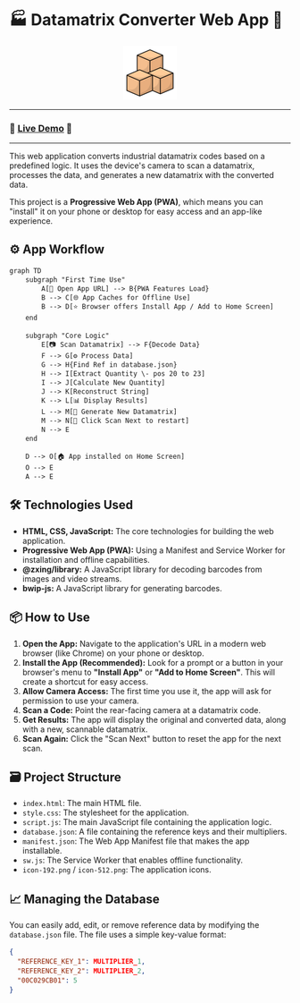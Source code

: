 # 🏭 Datamatrix Converter Web App 🔧

<p align="center">
  <img src="icon-192.png" alt="App Icon" width="96"/>
</p>

---

### 🚀 [Live Demo](https://mghazali27.github.io/packof5/) 🚀

---

This web application converts industrial datamatrix codes based on a predefined logic. It uses the device's camera to scan a datamatrix, processes the data, and generates a new datamatrix with the converted data.

This project is a **Progressive Web App (PWA)**, which means you can "install" it on your phone or desktop for easy access and an app-like experience.

## ⚙️ App Workflow

```mermaid
graph TD
    subgraph "First Time Use"
        A[📱 Open App URL] --> B{PWA Features Load}
        B --> C[🌐 App Caches for Offline Use]
        B --> D[⭐ Browser offers Install App / Add to Home Screen]
    end

    subgraph "Core Logic"
        E[📷 Scan Datamatrix] --> F{Decode Data}
        F --> G[⚙️ Process Data]
        G --> H{Find Ref in database.json}
        H --> I[Extract Quantity \- pos 20 to 23]
        I --> J[Calculate New Quantity]
        J --> K[Reconstruct String]
        K --> L[📊 Display Results]
        L --> M[🔳 Generate New Datamatrix]
        M --> N[🔄 Click Scan Next to restart]
        N --> E
    end

    D --> O[🏠 App installed on Home Screen]
    O --> E
    A --> E
```

## 🛠️ Technologies Used

*   **HTML, CSS, JavaScript:** The core technologies for building the web application.
*   **Progressive Web App (PWA):** Using a Manifest and Service Worker for installation and offline capabilities.
*   **@zxing/library:** A JavaScript library for decoding barcodes from images and video streams.
*   **bwip-js:** A JavaScript library for generating barcodes.

## 📦 How to Use

1.  **Open the App:** Navigate to the application's URL in a modern web browser (like Chrome) on your phone or desktop.
2.  **Install the App (Recommended):** Look for a prompt or a button in your browser's menu to **"Install App"** or **"Add to Home Screen"**. This will create a shortcut for easy access.
3.  **Allow Camera Access:** The first time you use it, the app will ask for permission to use your camera.
4.  **Scan a Code:** Point the rear-facing camera at a datamatrix code.
5.  **Get Results:** The app will display the original and converted data, along with a new, scannable datamatrix.
6.  **Scan Again:** Click the "Scan Next" button to reset the app for the next scan.

## 🗃️ Project Structure

*   `index.html`: The main HTML file.
*   `style.css`: The stylesheet for the application.
*   `script.js`: The main JavaScript file containing the application logic.
*   `database.json`: A file containing the reference keys and their multipliers.
*   `manifest.json`: The Web App Manifest file that makes the app installable.
*   `sw.js`: The Service Worker that enables offline functionality.
*   `icon-192.png` / `icon-512.png`: The application icons.

## 📈 Managing the Database

You can easily add, edit, or remove reference data by modifying the `database.json` file. The file uses a simple key-value format:

```json
{
  "REFERENCE_KEY_1": MULTIPLIER_1,
  "REFERENCE_KEY_2": MULTIPLIER_2,
  "00C029CB01": 5
}